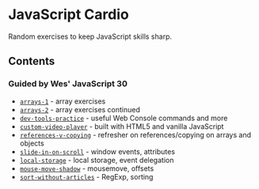 # JavaScript Cardio
Random exercises to keep JavaScript skills sharp.

## Contents

### Guided by Wes' JavaScript 30
* [`arrays-1`](arrays-1) - array exercises
* [`arrays-2`](arrays-2) - array exercises continued
* [`dev-tools-practice`](dev-tools-practice) - useful Web Console commands and more
* [`custom-video-player`](custom-video-player) - built with HTML5 and vanilla JavaScript
* [`references-v-copying`](references-v-copying) - refresher on references/copying on arrays and objects
* [`slide-in-on-scroll`](slide-in-on-scroll) - window events, attributes
* [`local-storage`](local-storage) - local storage, event delegation
* [`mouse-move-shadow`](mouse-move-shadow) - mousemove, offsets
* [`sort-without-articles`](sort-without-articles) - RegExp, sorting
